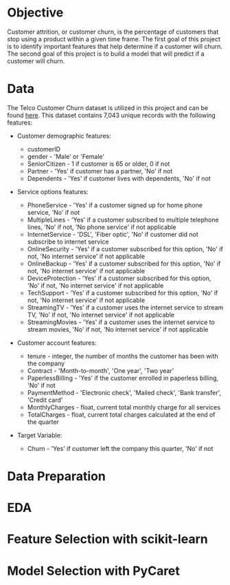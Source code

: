 # Objective
Customer attrition, or customer churn, is the percentage of customers that stop using a product within a given time frame. The first goal of this project is to identify important features that help determine if a customer will churn. The second goal of this project is to build a model that will predict if a customer will churn. 

# Data
The Telco Customer Churn dataset is utilized in this project and can be found [here](https://www.kaggle.com/blastchar/telco-customer-churn). This dataset contains 7,043 unique records with the following features:
* Customer demographic features:
  * customerID
  * gender - 'Male' or 'Female'
  * SeniorCitizen - 1 if customer is 65 or older, 0 if not
  * Partner - 'Yes' if customer has a partner, 'No' if not
  * Dependents - 'Yes' if customer lives with dependents, 'No' if not
  
* Service options features:
  * PhoneService - 'Yes' if a customer signed up for home phone service, 'No' if not
  * MultipleLines - 'Yes' if a customer subscribed to multiple telephone lines, 'No' if not, 'No phone service' if not applicable
  * InternetService - 'DSL', 'Fiber optic', 'No' if customer did not subscribe to internet service
  * OnlineSecurity - 'Yes' if a customer subscribed for this option, 'No' if not, 'No internet service' if not applicable
  * OnlineBackup - 'Yes' if a customer subscribed for this option, 'No' if not, 'No internet service' if not applicable
  * DeviceProtection - 'Yes' if a customer subscribed for this option, 'No' if not, 'No internet service' if not applicable
  * TechSupport - 'Yes' if a customer subscribed for this option, 'No' if not, 'No internet service' if not applicable
  * StreamingTV - 'Yes' if a customer uses the internet service to stream TV, 'No' if not, 'No internet service' if not applicable
  * StreamingMovies - 'Yes' if a customer uses the internet service to stream movies, 'No' if not, 'No internet service' if not applicable

* Customer account features:
  * tenure - integer, the number of months the customer has been with the company
  * Contract - 'Month-to-month', 'One year', 'Two year'
  * PaperlessBilling - 'Yes' if the customer enrolled in paperless billing, 'No' if not
  * PaymentMethod - 'Electronic check', 'Mailed check', 'Bank transfer', 'Credit card'
  * MonthlyCharges - float, current total monthly charge for all services
  * TotalCharges - float, current total charges calculated at the end of the quarter

* Target Variable:
  * Churn - 'Yes' if customer left the company this quarter, 'No' if not

# Data Preparation

# EDA

# Feature Selection with scikit-learn

# Model Selection with PyCaret
